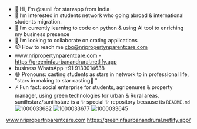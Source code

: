 - 👋 Hi, I’m @sunil for starzapp from India 
- 👀 I’m interested in students network who going abroad & international students migration.
- 🌱 I’m currently learning to code on python & using AI tool to enriching my business presence 
- 💞️ I’m looking to collaborate on crating applications 
- 📫 How to reach me cbo@nripropertynparentcare.com
- www.nripropertynparentcare.com
-https://greeninfaurbanandrural.netlify.app
- business WhatsApp +91 9133014638
- 😄 Pronouns: casting students as stars in network to in professional  life, "stars in making to star casting🌟 "
- ⚡ Fun fact: social enterprise for students, agripenures & property manager, using green technologies for urban & Rural areas.
sunilhstarz/sunilhstarz is a ✨ special ✨ repository because its `README.md` 
![1000033682](https://github.com/user-attachments/assets/c4ddce80-157d-4230-bc3a-fcd283037d43)
![1000033677](https://github.com/user-attachments/assets/4314f8d0-d82d-4dd4-b82d-ed4e826e28e3)
![1000033645](https://github.com/user-attachments/assets/f0510cd3-fdf9-46f2-848c-6a54deb96892)

 www.nripropertnparentcare.com 
 https://greeninfaurbanandrural.netlify.app/
